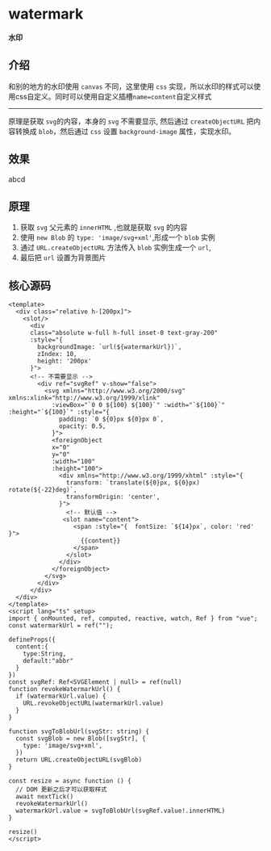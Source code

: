 # watermark
**水印**

## 介绍
和别的地方的水印使用 `canvas` 不同，这里使用 `css` 实现，所以水印的样式可以使用css自定义。同时可以使用自定义插槽`name=content`自定义样式

---

原理是获取 `svg`的内容，本身的 `svg` 不需要显示, 然后通过 `createObjectURL` 把内容转换成 `blob`，然后通过 `css` 设置 `background-image` 属性，实现水印。

## 效果

<script setup>
import watermark from "../../../src/components/watermark.vue"
</script>

<watermark>
      abcd
    <template #content>
      <span style="font-size: 20px; color: #7986cb">ABCD</span>
    </template>
</watermark>

## 原理
1. 获取 `svg` 父元素的 `innerHTML` ,也就是获取 `svg` 的内容
2. 使用 `new Blob` 的 `type: 'image/svg+xml'`,形成一个 `blob` 实例
3. 通过 `URL.createObjectURL` 方法传入 `blob` 实例生成一个 `url`,
4. 最后把 `url` 设置为背景图片
## 核心源码
```vue:line-numbers{11,30,66}
<template>
  <div class="relative h-[200px]">
    <slot/>
      <div 
      class="absolute w-full h-full inset-0 text-gray-200"
      :style="{
        backgroundImage: `url(${watermarkUrl})`,
        zIndex: 10,
        height: '200px'
      }">
      <!-- 不需要显示 -->
        <div ref="svgRef" v-show="false">
          <svg xmlns="http://www.w3.org/2000/svg" xmlns:xlink="http://www.w3.org/1999/xlink"
            :viewBox="`0 0 ${100} ${100}`" :width="`${100}`" :height="`${100}`" :style="{
              padding: `0 ${0}px ${0}px 0`,
              opacity: 0.5,
            }">
            <foreignObject
            x="0" 
            y="0" 
            :width="100" 
            :height="100">
              <div xmlns="http://www.w3.org/1999/xhtml" :style="{
                transform: `translate(${0}px, ${0}px) rotate(${-22}deg)`,
                transformOrigin: 'center',
              }">
                <!-- 默认值 -->
               <slot name="content">
                  <span :style="{  fontSize: `${14}px`, color: 'red' }">
                    {{content}}
                  </span>
                </slot>
              </div>
            </foreignObject>
          </svg>
        </div>
      </div>
  </div>
</template>
<script lang="ts" setup>
import { onMounted, ref, computed, reactive, watch, Ref } from "vue";
const watermarkUrl = ref("");

defineProps({
  content:{
    type:String,
    default:"abbr"
  }
})
const svgRef: Ref<SVGElement | null> = ref(null)
function revokeWatermarkUrl() {
  if (watermarkUrl.value) {
    URL.revokeObjectURL(watermarkUrl.value)
  }
}

function svgToBlobUrl(svgStr: string) {
  const svgBlob = new Blob([svgStr], {
    type: 'image/svg+xml',
  })
  return URL.createObjectURL(svgBlob)
}

const resize = async function () {
  // DOM 更新之后才可以获取样式
  await nextTick()
  revokeWatermarkUrl()
  watermarkUrl.value = svgToBlobUrl(svgRef.value!.innerHTML)
}

resize()
</script>
```


